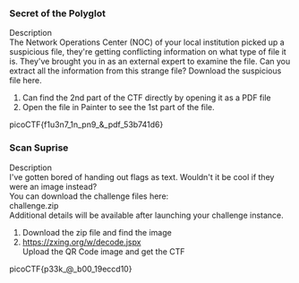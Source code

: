 ### Secret of the Polyglot
Description \
The Network Operations Center (NOC) of your local institution picked up a suspicious file, they're getting conflicting information on what type of file it is. They've brought you in as an external expert to examine the file. Can you extract all the information from this strange file?
Download the suspicious file here.

1. Can find the 2nd part of the CTF directly by opening it as a PDF file
2. Open the file in Painter to see the 1st part of the file.

picoCTF{f1u3n7_1n_pn9_&_pdf_53b741d6}

### Scan Suprise
Description \
I've gotten bored of handing out flags as text. Wouldn't it be cool if they were an image instead? \
You can download the challenge files here: \
challenge.zip \
Additional details will be available after launching your challenge instance.
1. Download the zip file and find the image
2. https://zxing.org/w/decode.jspx \
Upload the QR Code image and get the CTF

picoCTF{p33k_@_b00_19eccd10}
